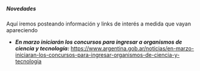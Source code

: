 ##### Novedades

Aquí iremos posteando información y links de interés a medida que vayan apareciendo

- ***En marzo iniciarán los concursos para ingresar a organismos de ciencia y tecnología:***  https://www.argentina.gob.ar/noticias/en-marzo-iniciaran-los-concursos-para-ingresar-organismos-de-ciencia-y-tecnologia


